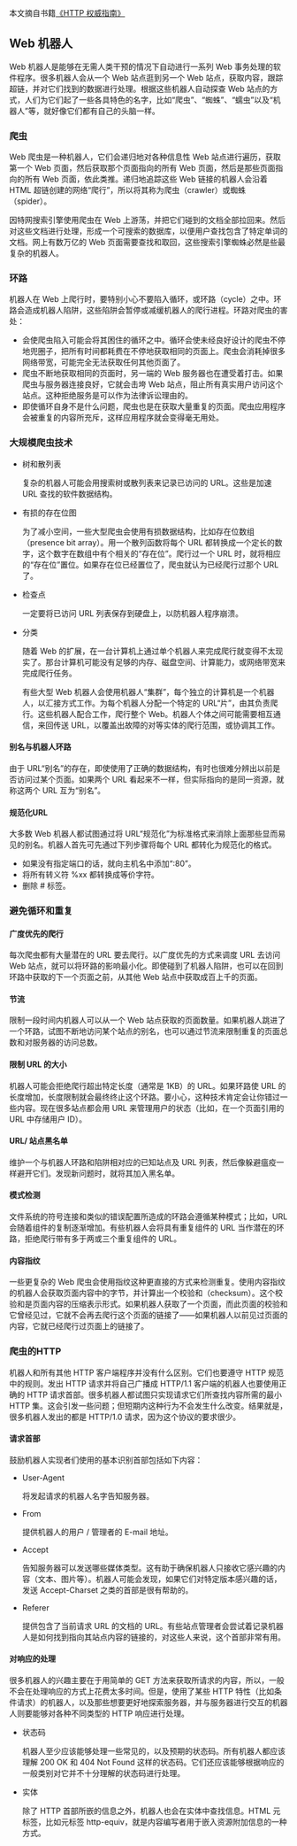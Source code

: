 本文摘自书籍[《HTTP 权威指南》](https://www.amazon.cn/dp/B008XFDQ14/ref=sr_1_1?s=books&ie=UTF8&qid=1527513120&sr=1-1&keywords=http%E6%9D%83%E5%A8%81%E6%8C%87%E5%8D%97) 

## Web 机器人

Web 机器人是能够在无需人类干预的情况下自动进行一系列 Web 事务处理的软件程序。很多机器人会从一个 Web 站点逛到另一个 Web 站点，获取内容，跟踪超链，并对它们找到的数据进行处理。根据这些机器人自动探查 Web 站点的方式，人们为它们起了一些各具特色的名字，比如“爬虫”、“蜘蛛”、“蠕虫”以及“机器人”等，就好像它们都有自己的头脑一样。

### 爬虫

Web 爬虫是一种机器人，它们会递归地对各种信息性 Web 站点进行遍历，获取第一个 Web 页面，然后获取那个页面指向的所有 Web 页面，然后是那些页面指向的所有 Web 页面，依此类推。递归地追踪这些 Web 链接的机器人会沿着 HTML 超链创建的网络“爬行”，所以将其称为爬虫（crawler）或蜘蛛（spider）。

因特网搜索引擎使用爬虫在 Web 上游荡，并把它们碰到的文档全部拉回来。然后对这些文档进行处理，形成一个可搜索的数据库，以便用户查找包含了特定单词的文档。网上有数万亿的 Web 页面需要查找和取回，这些搜索引擎蜘蛛必然是些最复杂的机器人。

### 环路

机器人在 Web 上爬行时，要特别小心不要陷入循环，或环路（cycle）之中。环路会造成机器人陷阱，这些陷阱会暂停或减缓机器人的爬行进程。环路对爬虫的害处：

- 会使爬虫陷入可能会将其困住的循环之中。循环会使未经良好设计的爬虫不停地兜圈子，把所有时间都耗费在不停地获取相同的页面上。爬虫会消耗掉很多网络带宽，可能完全无法获取任何其他页面了。
- 爬虫不断地获取相同的页面时，另一端的 Web 服务器也在遭受着打击。如果爬虫与服务器连接良好，它就会击垮 Web 站点，阻止所有真实用户访问这个站点。这种拒绝服务是可以作为法律诉讼理由的。
- 即使循环自身不是什么问题，爬虫也是在获取大量重复的页面。爬虫应用程序会被重复的内容所充斥，这样应用程序就会变得毫无用处。

### 大规模爬虫技术

- 树和散列表

  复杂的机器人可能会用搜索树或散列表来记录已访问的 URL。这些是加速 URL 查找的软件数据结构。

- 有损的存在位图

  为了减小空间，一些大型爬虫会使用有损数据结构，比如存在位数组（presence bit array）。用一个散列函数将每个 URL 都转换成一个定长的数字，这个数字在数组中有个相关的“存在位”。爬行过一个 URL 时，就将相应的“存在位”置位。如果存在位已经置位了，爬虫就认为已经爬行过那个 URL 了。

- 检查点

  一定要将已访问 URL 列表保存到硬盘上，以防机器人程序崩溃。

- 分类

  随着 Web 的扩展，在一台计算机上通过单个机器人来完成爬行就变得不太现实了。那台计算机可能没有足够的内存、磁盘空间、计算能力，或网络带宽来完成爬行任务。

  有些大型 Web 机器人会使用机器人“集群”，每个独立的计算机是一个机器人，以汇接方式工作。为每个机器人分配一个特定的 URL“片”，由其负责爬行。这些机器人配合工作，爬行整个 Web。机器人个体之间可能需要相互通信，来回传送 URL，以覆盖出故障的对等实体的爬行范围，或协调其工作。

#### 别名与机器人环路

由于 URL“别名”的存在，即使使用了正确的数据结构，有时也很难分辨出以前是否访问过某个页面。如果两个 URL 看起来不一样，但实际指向的是同一资源，就称这两个 URL 互为“别名”。

#### 规范化URL

大多数 Web 机器人都试图通过将 URL“规范化”为标准格式来消除上面那些显而易见的别名。机器人首先可先通过下列步骤将每个 URL 都转化为规范化的格式。

- 如果没有指定端口的话，就向主机名中添加“:80”。
- 将所有转义符 %xx 都转换成等价字符。
- 删除 # 标签。

### 避免循环和重复

#### 广度优先的爬行

每次爬虫都有大量潜在的 URL 要去爬行。以广度优先的方式来调度 URL 去访问 Web 站点，就可以将环路的影响最小化。即使碰到了机器人陷阱，也可以在回到环路中获取的下一个页面之前，从其他 Web 站点中获取成百上千的页面。

#### 节流

限制一段时间内机器人可以从一个 Web 站点获取的页面数量。如果机器人跳进了一个环路，试图不断地访问某个站点的别名，也可以通过节流来限制重复的页面总数和对服务器的访问总数。

#### 限制 URL 的大小

机器人可能会拒绝爬行超出特定长度（通常是 1KB）的 URL。如果环路使 URL 的长度增加，长度限制就会最终终止这个环路。要小心，这种技术肯定会让你错过一些内容。现在很多站点都会用 URL 来管理用户的状态（比如，在一个页面引用的 URL 中存储用户 ID）。

#### URL/ 站点黑名单

维护一个与机器人环路和陷阱相对应的已知站点及 URL 列表，然后像躲避瘟疫一样避开它们。发现新问题时，就将其加入黑名单。

#### 模式检测

文件系统的符号连接和类似的错误配置所造成的环路会遵循某种模式；比如，URL 会随着组件的复制逐渐增加。有些机器人会将具有重复组件的 URL 当作潜在的环路，拒绝爬行带有多于两或三个重复组件的 URL。

#### 内容指纹

一些更复杂的 Web 爬虫会使用指纹这种更直接的方式来检测重复。使用内容指纹的机器人会获取页面内容中的字节，并计算出一个校验和（checksum）。这个校验和是页面内容的压缩表示形式。如果机器人获取了一个页面，而此页面的校验和它曾经见过，它就不会再去爬行这个页面的链接了——如果机器人以前见过页面的内容，它就已经爬行过页面上的链接了。

### 爬虫的HTTP

机器人和所有其他 HTTP 客户端程序并没有什么区别。它们也要遵守 HTTP 规范中的规则。发出 HTTP 请求并将自己广播成 HTTP/1.1 客户端的机器人也要使用正确的 HTTP 请求首部。很多机器人都试图只实现请求它们所查找内容所需的最小 HTTP 集。这会引发一些问题；但短期内这种行为不会发生什么改变。结果就是，很多机器人发出的都是 HTTP/1.0 请求，因为这个协议的要求很少。

#### 请求首部

鼓励机器人实现者们使用的基本识别首部包括如下内容：

- User-Agent

  将发起请求的机器人名字告知服务器。

- From

  提供机器人的用户 / 管理者的 E-mail 地址。

- Accept

  告知服务器可以发送哪些媒体类型。这有助于确保机器人只接收它感兴趣的内容（文本、图片等）。机器人可能会发现，如果它们对特定版本感兴趣的话，发送 Accept-Charset 之类的首部是很有帮助的。

- Referer

  提供包含了当前请求 URL 的文档的 URL。有些站点管理者会尝试着记录机器人是如何找到指向其站点内容的链接的，对这些人来说，这个首部非常有用。

#### 对响应的处理

很多机器人的兴趣主要在于用简单的 GET 方法来获取所请求的内容，所以，一般不会在处理响应的方式上花费太多时间。但是，使用了某些 HTTP 特性（比如条件请求）的机器人，以及那些想要更好地探索服务器，并与服务器进行交互的机器人则要能够对各种不同类型的 HTTP 响应进行处理。

- 状态码

  机器人至少应该能够处理一些常见的，以及预期的状态码。所有机器人都应该理解 200 OK 和 404 Not Found 这样的状态码。它们还应该能够根据响应的一般类别对它并不十分理解的状态码进行处理。

- 实体

  除了 HTTP 首部所嵌的信息之外，机器人也会在实体中查找信息。HTML 元标签，比如元标签 http-equiv，就是内容编写者用于嵌入资源附加信息的一种方式。